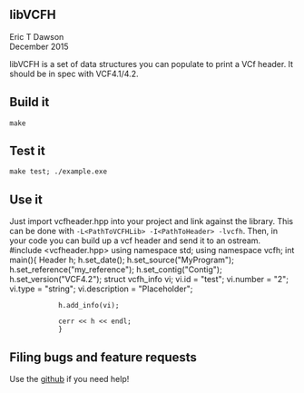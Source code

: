 libVCFH
------------
Eric T Dawson  
December 2015  

libVCFH is a set of data structures you can populate to print a VCf header. It should
be in spec with VCF4.1/4.2.

## Build it  
`make`


## Test it  
`make test; ./example.exe`


## Use it  
Just import vcfheader.hpp into your project and link against the library. This can be done with
``-L<PathToVCFHLib> -I<PathToHeader> -lvcfh``. Then, in your code you can build up a vcf header and
send it to an ostream.  
                #include <vcfheader.hpp>
                using namespace std;
                using namespace vcfh;
                int main(){
                Header h;
                h.set_date();
                h.set_source("MyProgram");
                h.set_reference("my_reference");
                h.set_contig("Contig");
                h.set_version("VCF4.2");
                struct vcfh_info vi;
                vi.id = "test";
                vi.number = "2";
                vi.type = "string";
                vi.description = "Placeholder";

                h.add_info(vi);

                cerr << h << endl;
                }

## Filing bugs and feature requests
Use the [github](www.github.com/edawson/libVCFH) if you need help!
